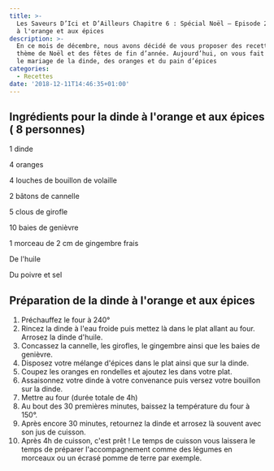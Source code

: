 ```yaml
---
title: >-
  Les Saveurs D’Ici et D’Ailleurs Chapitre 6 : Spécial Noël – Episode 2 : Dinde
  à l'orange et aux épices
description: >-
  En ce mois de décembre, nous avons décidé de vous proposer des recettes sur le
  thème de Noël et des fêtes de fin d’année. Aujourd’hui, on vous fait découvrir
  le mariage de la dinde, des oranges et du pain d’épices
categories:
  - Recettes
date: '2018-12-11T14:46:35+01:00'
---
```

## Ingrédients pour la dinde à l'orange et aux épices ( 8 personnes)

1 dinde

4 oranges

4 louches de bouillon de volaille

2 bâtons de cannelle

5 clous de girofle

10 baies de genièvre

1 morceau de 2 cm de gingembre frais

De l'huile

Du poivre et sel

## Préparation de la dinde à l'orange et aux épices 

1. Préchauffez le four à 240°
2. Rincez la dinde à l'eau froide puis mettez là dans le plat allant au four. Arrosez la dinde d'huile.
3. Concassez la cannelle, les girofles, le gingembre ainsi que les baies de genièvre.
4. Disposez votre mélange d'épices dans le plat ainsi que sur la dinde.
5. Coupez les oranges en rondelles et ajoutez les dans votre plat.
6. Assaisonnez votre dinde à votre convenance puis versez votre bouillon sur la dinde.
7. Mettre au four (durée totale de 4h)
8. Au bout des 30 premières minutes, baissez la température du four à 150°.
9. Après encore 30 minutes, retournez la dinde et arrosez là souvent avec son jus de cuisson.
10. Après 4h de cuisson, c'est prêt ! Le temps de cuisson vous laissera le temps de préparer l'accompagnement comme des légumes en morceaux ou un écrasé pomme de terre par exemple.
